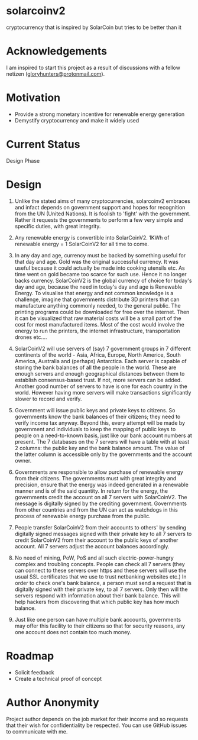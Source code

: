 # solarcoinv2
cryptocurrency that is inspired by SolarCoin but tries to be better than it

# Acknowledgements

I am inspired to start this project as a result of discussions with a fellow netizen (gloryhunters@protonmail.com).

# Motivation
- Provide a strong monetary incentive for renewable energy generation
- Demystify cryptocurrency and make it widely used
# Current Status

Design Phase

# Design

1. Unlike the stated aims of many cryptocurrencies, solarcoinv2 embraces and infact depends on government support and hopes for recognition from the UN (United Nations). It is foolish to 'fight' with the government. Rather it requests the governments to perform a few very simple and specific duties, with great integrity.

2. Any renewable energy is convertible into SolarCoinV2. 1KWh of renewable energy = 1 SolarCoinV2 for all time to come.

3. In any day and age, currency must be backed by something useful for that day and age. Gold was the original successful currency. It was useful because it could actually be made into cooking utensils etc. As time went on gold became too scarce for such use. Hence it no longer backs currency. SolarCoinV2 is the global currency of choice for today's day and age, because the need in today's day and age is Renewable Energy. To visualise that energy and not common knowledge is a challenge, imagine that governments distribute 3D printers that can manufacture anything commonly needed, to the general public. The printing programs could be downloaded for free over the internet. Then it can be visualized that raw material costs will be a small part of the cost for most manufactured items. Most of the cost would involve the energy to run the printers, the internet infrastructure, transportation drones etc....

4. SolarCoinV2 will use servers of (say) 7 government groups in 7 different continents of the world - Asia, Africa, Europe, North Americe, South America, Australia and (perhaps) Antarctica. Each server is capable of storing the bank balances of all the people in the world. These are enough servers and enough geographical distances between them to establish consensus-based trust. If not, more servers can be added. Another good number of servers to have is one for each country in the world. However having more servers will make transactions significantly slower to record and verify.

5. Government will issue public keys and private keys to citizens. So governments know the bank balances of their citizens; they need to verify income tax anyway. Beyond this, every attempt will be made by government and individuals to keep the mapping of public keys to people on a need-to-known basis, just like our bank account numbers at present. The 7 databases on the 7 servers will have a table with at least 2 columns: the public key and the bank balance amount. The value of the latter column is accessible only by the governments and the account owner.

6. Governments are responsible to allow purchase of renewable energy from their citizens. The governments must with great integrity and precision, ensure that the energy was indeed generated in a renewable manner and is of the said quantity. In return for the energy, the governments credit the account on all 7 servers with SolarCoinV2. The message is digitally signed by the crediting government. Governments from other countries and from the UN can act as watchdogs in this process of renewable energy purchase from the public.

7. People transfer SolarCoinV2 from their accounts to others' by sending digitally signed messages signed with their private key to all 7 servers to credit SolarCoinV2 from their account to the public keys of another account. All 7 servers adjust the account balances accordingly.

8. No need of mining, PoW, PoS and all such electric-power-hungry complex and troubling concepts. People can check all 7 servers (they can connect to these servers over https and these servers will use the usual SSL certificates that we use to trust netbanking websites etc.)  In order to check one's bank balance, a person must send a request that is digitally signed with their private key, to all 7 servers. Only then will the servers respond with information about their bank balance. This will help hackers from discovering that which public key has how much balance. 

9. Just like one person can have multiple bank accounts, governments may offer this facility to their citizens so that for security reasons, any one account does not contain too much money.

# Roadmap

- Solicit feedback
- Create a technical proof of concept

# Author Anonymity

Project author depends on the job market for their income and so requests that their wish for confidentiality be respected. You can use GitHub issues to communicate with me.

